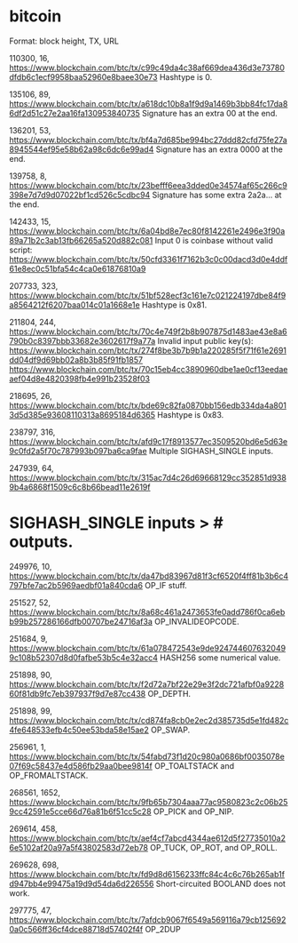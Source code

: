 # bitcoin

Format: block height, TX, URL

110300, 16, https://www.blockchain.com/btc/tx/c99c49da4c38af669dea436d3e73780dfdb6c1ecf9958baa52960e8baee30e73
  Hashtype is 0.

135106, 89, https://www.blockchain.com/btc/tx/a618dc10b8a1f9d9a1469b3bb84fc17da86df2d51c27e2aa16fa130953840735
  Signature has an extra 00 at the end.

136201, 53, https://www.blockchain.com/btc/tx/bf4a7d685be994bc27ddd82cfd75fe27a8945544ef95e58b62a98c6dc6e99ad4
  Signature has an extra 0000 at the end.

139758,  8, https://www.blockchain.com/btc/tx/23befff6eea3dded0e34574af65c266c9398e7d7d9d07022bf1cd526c5cdbc94
  Signature has some extra 2a2a... at the end.

142433, 15, https://www.blockchain.com/btc/tx/6a04bd8e7ec80f8142261e2496e3f90a89a71b2c3ab13fb66265a520d882c081
  Input 0 is coinbase without valid script:
  https://www.blockchain.com/btc/tx/50cfd3361f7162b3c0c00dacd3d0e4ddf61e8ec0c51bfa54c4ca0e61876810a9

207733, 323, https://www.blockchain.com/btc/tx/51bf528ecf3c161e7c021224197dbe84f9a8564212f6207baa014c01a1668e1e
  Hashtype is 0x81.

211804, 244, https://www.blockchain.com/btc/tx/70c4e749f2b8b907875d1483ae43e8a6790b0c8397bbb33682e3602617f9a77a
  Invalid input public key(s):
  https://www.blockchain.com/btc/tx/274f8be3b7b9b1a220285f5f71f61e2691dd04df9d69bb02a8b3b85f91fb1857
  https://www.blockchain.com/btc/tx/70c15eb4cc3890960dbe1ae0cf13eedaeaef04d8e4820398fb4e991b23528f03

218695,  26, https://www.blockchain.com/btc/tx/bde69c82fa0870bb156edb334da4a8013d5d385e93608110313a8695184d6365
  Hashtype is 0x83.

238797, 316, https://www.blockchain.com/btc/tx/afd9c17f8913577ec3509520bd6e5d63e9c0fd2a5f70c787993b097ba6ca9fae
  Multiple SIGHASH_SINGLE inputs.

247939,  64, https://www.blockchain.com/btc/tx/315ac7d4c26d69668129cc352851d9389b4a6868f1509c6c8b66bead11e2619f
  # SIGHASH_SINGLE inputs > # outputs.

249976,  10, https://www.blockchain.com/btc/tx/da47bd83967d81f3cf6520f4ff81b3b6c4797bfe7ac2b5969aedbf01a840cda6
  OP_IF stuff.

251527,  52, https://www.blockchain.com/btc/tx/8a68c461a2473653fe0add786f0ca6ebb99b257286166dfb00707be24716af3a
  OP_INVALIDEOPCODE.

251684,   9, https://www.blockchain.com/btc/tx/61a078472543e9de9247446076320499c108b52307d8d0fafbe53b5c4e32acc4
  HASH256 some numerical value.

251898,  90, https://www.blockchain.com/btc/tx/f2d72a7bf22e29e3f2dc721afbf0a922860f81db9fc7eb397937f9d7e87cc438
  OP_DEPTH.

251898,  99, https://www.blockchain.com/btc/tx/cd874fa8cb0e2ec2d385735d5e1fd482c4fe648533efb4c50ee53bda58e15ae2
  OP_SWAP.

256961,   1, https://www.blockchain.com/btc/tx/54fabd73f1d20c980a0686bf0035078e07f69c58437e4d586fb29aa0bee9814f
  OP_TOALTSTACK and OP_FROMALTSTACK.

268561, 1652, https://www.blockchain.com/btc/tx/9fb65b7304aaa77ac9580823c2c06b259cc42591e5cce66d76a81b6f51cc5c28
  OP_PICK and OP_NIP.

269614, 458, https://www.blockchain.com/btc/tx/aef4cf7abcd4344ae612d5f27735010a26e5102af20a97a5f43802583d72eb78
  OP_TUCK, OP_ROT, and OP_ROLL.

269628, 698, https://www.blockchain.com/btc/tx/fd9d8d6156233ffc84c4c6c76b265ab1fd947bb4e99475a19d9d54da6d226556
  Short-circuited BOOLAND does not work.

297775,  47, https://www.blockchain.com/btc/tx/7afdcb9067f6549a569116a79cb1256920a0c566ff36cf4dce88718d57402f4f
  OP_2DUP

